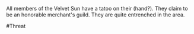 All members of the Velvet Sun have a tatoo on their (hand?).  They claim to be an honorable merchant's guild.  They are quite entrenched in the area.

#Threat 